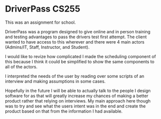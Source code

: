 # DriverPass CS255
This was an assignment for school.


DriverPass was a program designed to give online and in person training and testing advantages to pass the drivers test first attempt. The client wanted to have access to this wherever and there were 4 main actors (Admins/IT, Staff, Instructor, and Student).

I would like to revize how complicated I made the scheduling component of this because I think it could be simplified to show the same components to all of the actors. 

I interpreted the needs of the user by reading over some scripts of an interview and making assumptions in some cases. 

Hopefully in the future I will be able to actually talk to the people I design software for as that will greatly increase my chances of making a better product rather that relying on interviews. My main approach here though was to try and see what the users intent was in the end and create the product based on that from the information I had available. 
